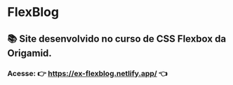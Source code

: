 # FlexBlog
 
## 📚 Site desenvolvido no curso de CSS Flexbox da Origamid.
### Acesse: 👉 https://ex-flexblog.netlify.app/ 👈


